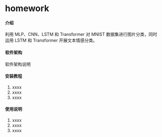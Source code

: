 # homework

#### 介绍
利用 MLP、CNN、LSTM 和 Transformer 对 MNIST 数据集进行图片分类，同时运用 LSTM 和 Transformer 开展文本情感分类。

#### 软件架构
软件架构说明


#### 安装教程

1.  xxxx
2.  xxxx
3.  xxxx

#### 使用说明

1.  xxxx
2.  xxxx
3.  xxxx